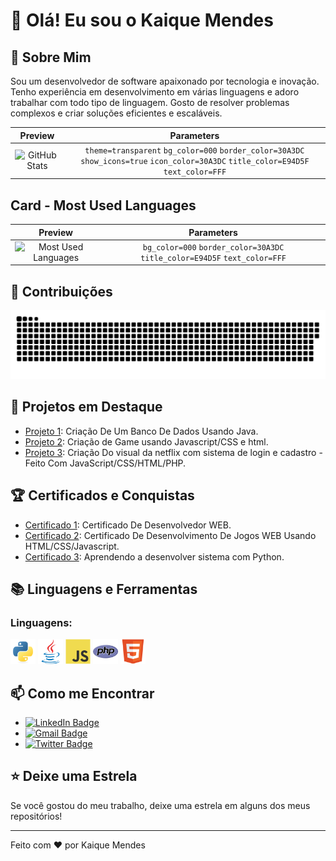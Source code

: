 # 👋 Olá! Eu sou o Kaique Mendes 

## 🚀 Sobre Mim
Sou um desenvolvedor de software apaixonado por tecnologia e inovação. Tenho experiência em desenvolvimento em várias linguagens e adoro trabalhar com todo tipo de linguagem. Gosto de resolver problemas complexos e criar soluções eficientes e escaláveis.

| Preview | Parameters |
|:-------:|:----------:|
| ![GitHub Stats](https://github-readme-stats.vercel.app/api?username=KaiqueMendess&theme=transparent&bg_color=000&border_color=30A3DC&show_icons=true&icon_color=30A3DC&title_color=E94D5F&text_color=FFF) | `theme=transparent` `bg_color=000` `border_color=30A3DC` `show_icons=true` `icon_color=30A3DC` `title_color=E94D5F` `text_color=FFF`|



## Card - Most Used Languages
| Preview | Parameters |
|:-------:|:----------:|
| ![Most Used Languages](https://github-readme-stats-git-masterrstaa-rickstaa.vercel.app/api/top-langs/?username=KaiqueMendess&bg_color=000&border_color=30A3DC&title_color=E94D5F&text_color=FFF) | `bg_color=000` `border_color=30A3DC` `title_color=E94D5F` `text_color=FFF`|


## 🐍 Contribuições

![snake gif](https://github.com/KaiqueMendess/KaiqueMendess/blob/output/github-contribution-grid-snake.svg)

## 🌟 Projetos em Destaque

- [Projeto 1](https://github.com/KaiqueMendess/ProjetosKaique/blob/main/BancoDigitalKM.zip): Criação De Um Banco De Dados Usando Java.
- [Projeto 2](https://github.com/KaiqueMendess/ProjetosKaique/blob/main/Jogo%206%20KM.zip): Criação de Game usando Javascript/CSS e html.
- [Projeto 3](https://github.com/KaiqueMendess/ProjetosKaique/blob/main/NETFLIX2.zip): Criação Do visual da netflix com sistema de login e cadastro - Feito Com JavaScript/CSS/HTML/PHP.

## 🏆 Certificados e Conquistas

- [Certificado 1](https://dio.me/certificate/4B7454D7/share): Certificado De Desenvolvedor WEB.
- [Certificado 2](https://dio.me/certificate/8C8F1DE2/share): Certificado De Desenvolvimento De Jogos WEB Usando HTML/CSS/Javascript.
- [Certificado 3](https://dio.me/certificate/WHPI0PW5/share): Aprendendo a desenvolver sistema com Python.

## 📚 Linguagens e Ferramentas

### Linguagens:
<p>
  <img src="https://raw.githubusercontent.com/devicons/devicon/master/icons/python/python-original.svg" alt="Python" width="40" height="40"/>
  <img src="https://raw.githubusercontent.com/devicons/devicon/master/icons/java/java-original.svg" alt="Java" width="40" height="40"/>
  <img src="https://raw.githubusercontent.com/devicons/devicon/master/icons/javascript/javascript-original.svg" alt="JavaScript" width="40" height="40"/>
  <img src="https://raw.githubusercontent.com/devicons/devicon/master/icons/php/php-original.svg" alt="PHP" width="40" height="40"/>
  <img src="https://raw.githubusercontent.com/devicons/devicon/master/icons/html5/html5-original.svg" alt="HTML" width="40" height="40"/>
</p>

## 📫 Como me Encontrar

- [![LinkedIn Badge](https://img.shields.io/badge/-LinkedIn-blue?style=flat-square&logo=LinkedIn&logoColor=white&link=https://www.linkedin.com/in/kaique-mendes-813208186/)](https://www.linkedin.com/in/kaique-mendes-813208186/)
- [![Gmail Badge](https://img.shields.io/badge/-Email-c14438?style=flat-square&logo=Gmail&logoColor=white&link=mailto:kaiquemendesn10@gmail.com)](mailto:kaiquemendesn10@gmail.com)
- [![Twitter Badge](https://img.shields.io/badge/-Twitter-1DA1F2?style=flat-square&logo=Twitter&logoColor=white&link=https://x.com/KaiqueM19220784)](https://x.com/KaiqueM19220784)

## ⭐️ Deixe uma Estrela

Se você gostou do meu trabalho, deixe uma estrela em alguns dos meus repositórios!

---

Feito com ❤️ por Kaique Mendes

